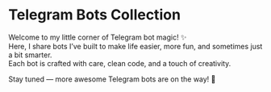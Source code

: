 # Telegram Bots Collection

Welcome to my little corner of Telegram bot magic! ✨  
Here, I share bots I’ve built to make life easier, more fun, and sometimes just a bit smarter.  
Each bot is crafted with care, clean code, and a touch of creativity.  

Stay tuned — more awesome Telegram bots are on the way! 🚀
